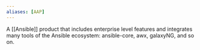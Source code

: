 ```yaml
---
aliases: [AAP]
---
```


A [[Ansible]] product that includes enterprise level features and integrates many tools of the Ansible ecosystem: ansible-core, awx, galaxyNG, and so on.